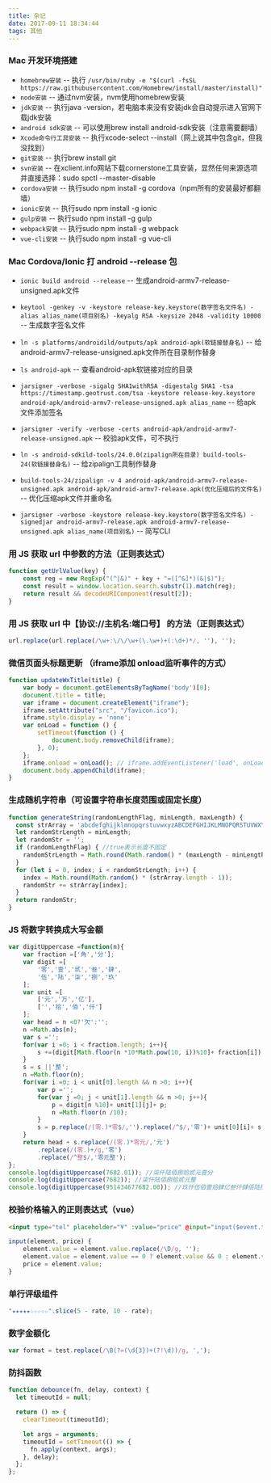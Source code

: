 ```yaml
---
title: 杂记
date: 2017-09-11 18:34:44
tags: 其他
---
```


### Mac 开发环境搭建

- `homebrew安装` -- 执行 `/usr/bin/ruby -e "$(curl -fsSL https://raw.githubusercontent.com/Homebrew/install/master/install)"`
- `node安装` -- 通过nvm安装，nvm使用homebrew安装
- `jdk安装` -- 执行java -version，若电脑本来没有安装jdk会自动提示进入官网下载jdk安装
- `android sdk安装` -- 可以使用brew install android-sdk安装（注意需要翻墙）
- `Xcode命令行工具安装` -- 执行xcode-select --install（网上说其中包含git，但我没找到）
- `git安装` -- 执行brew install git
- `svn安装` -- 在xclient.info网站下载cornerstone工具安装，显然任何来源选项并直接选择：sudo spctl --master-disable
- `cordova安装` -- 执行sudo npm install -g cordova（npm所有的安装最好都翻墙）
- `ionic安装` -- 执行sudo npm install -g ionic
- `gulp安装` -- 执行sudo npm install -g gulp
- `webpack安装` -- 执行sudo npm install -g webpack
- `vue-cli安装` -- 执行sudo npm install -g vue-cli

### Mac Cordova/Ionic 打 android --release 包

- `ionic build android --release` -- 生成android-armv7-release-unsigned.apk文件
- `keytool -genkey -v -keystore release-key.keystore(数字签名文件名) -alias alias_name(项目别名) -keyalg RSA -keysize 2048 -validity 10000` -- 生成数字签名文件
- `ln -s platforms/androidild/outputs/apk android-apk(软链接替身名)` -- 给android-armv7-release-unsigned.apk文件所在目录制作替身
- `ls android-apk` -- 查看android-apk软链接对应的目录
- `jarsigner -verbose -sigalg SHA1withRSA -digestalg SHA1 -tsa https://timestamp.geotrust.com/tsa -keystore release-key.keystore android-apk/android-armv7-release-unsigned.apk alias_name` -- 给apk文件添加签名
- `jarsigner -verify -verbose -certs android-apk/android-armv7-release-unsigned.apk` -- 校验apk文件，可不执行
- `ln -s android-sdkild-tools/24.0.0(zipalign所在目录) build-tools-24(软链接替身名)` -- 给zipalign工具制作替身
- `build-tools-24/zipalign -v 4 android-apk/android-armv7-release-unsigned.apk android-apk/android-armv7-release.apk(优化压缩后的文件名)` -- 优化压缩apk文件并重命名

- `jarsigner -verbose -keystore release-key.keystore(数字签名文件名) -signedjar android-armv7-release.apk android-armv7-release-unsigned.apk alias_name(项目别名)` -- 简写CLI

### 用 JS 获取 url 中参数的方法（正则表达式）

```javascript
function getUrlValue(key) {
    const reg = new RegExp("(^|&)" + key + "=([^&]*)(&|$)");
    const result = window.location.search.substr(1).match(reg);
    return result && decodeURIComponent(result[2]);
}
```

### 用 JS 获取 url 中【协议://主机名:端口号】 的方法（正则表达式）

```javascript
url.replace(url.replace(/\w+:\/\/\w+(\.\w+)+(:\d+)*/, ''), '');
```

### 微信页面头标题更新 （iframe添加 onload监听事件的方式）

```javascript
function updateWxTitle(title) {
    var body = document.getElementsByTagName('body')[0];
    document.title = title;
    var iframe = document.createElement("iframe");
    iframe.setAttribute("src", "/favicon.ico");
    iframe.style.display = 'none';
    var onLoad = function () {
        setTimeout(function () {
            document.body.removeChild(iframe);
        }, 0);
    };
    iframe.onload = onLoad(); // iframe.addEventListener('load', onLoad, false)在有些android手机上无效
    document.body.appendChild(iframe);
}
```

### 生成随机字符串（可设置字符串长度范围或固定长度）

```javascript
function generateString(randomLengthFlag, minLength, maxLength) {
  const strArray = 'abcdefghijklmnopqrstuvwxyzABCDEFGHIJKLMNOPQRSTUVWXYZ0123456789'.split('');
  let randomStrLength = minLength;
  let randomStr = '';
  if (randomLengthFlag) { //true表示长度不固定
    randomStrLength = Math.round(Math.random() * (maxLength - minLength)) + minLength;
  }
  for (let i = 0, index; i < randomStrLength; i++) {
    index = Math.round(Math.random() * (strArray.length - 1));
    randomStr += strArray[index];
  }
  return randomStr;
}
```

### JS 将数字转换成大写金额

```javascript
var digitUppercase =function(n){
    var fraction =['角','分'];
    var digit =[
        '零','壹','贰','叁','肆',
        '伍','陆','柒','捌','玖'
    ];
    var unit =[
        ['元','万','亿'],
        ['','拾','佰','仟']
    ];
    var head = n <0?'欠':'';
    n =Math.abs(n);
    var s ='';
    for(var i =0; i < fraction.length; i++){
        s +=(digit[Math.floor(n *10*Math.pow(10, i))%10]+ fraction[i]).replace(/零./,'');
    }
    s = s ||'整';
    n =Math.floor(n);
    for(var i =0; i < unit[0].length && n >0; i++){
        var p ='';
        for(var j =0; j < unit[1].length && n >0; j++){
            p = digit[n %10]+ unit[1][j]+ p;
            n =Math.floor(n /10);
        }
        s = p.replace(/(零.)*零$/,'').replace(/^$/,'零')+ unit[0][i]+ s;
    }
    return head + s.replace(/(零.)*零元/,'元')
        .replace(/(零.)+/g,'零')
        .replace(/^整$/,'零元整');
};
console.log(digitUppercase(7682.01)); //柒仟陆佰捌拾贰元壹分
console.log(digitUppercase(7682)); //柒仟陆佰捌拾贰元整
console.log(digitUppercase(951434677682.00)); //玖仟伍佰壹拾肆亿叁仟肆佰陆拾柒万柒仟陆佰捌拾贰元整
```

### 校验价格输入的正则表达式（vue）

```html
<input type="tel" placeholder="¥" :value="price" @input="input($event.target, price)">
```

```javascript
input(element, price) {
    element.value = element.value.replace(/\D/g, '');
    element.value = element.value == 0 ? element.value && 0 : element.value.replace(/^0+/g, '');
    price = element.value;
}
```

### 单行评级组件

```javascript
"★★★★★☆☆☆☆☆".slice(5 - rate, 10 - rate);
```

### 数字金额化

```javascript
var format = test.replace(/\B(?=(\d{3})+(?!\d))/g, ',');
```

### 防抖函数

```javascript
function debounce(fn, delay, context) {
  let timeoutId = null;

  return () => {
    clearTimeout(timeoutId);

    let args = arguments;
    timeoutId = setTimeout(() => {
      fn.apply(context, args);
    }, delay);
  };
};
```
